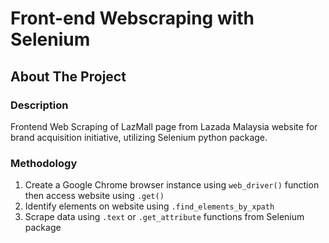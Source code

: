 # Front-end Webscraping with Selenium

## About The Project

### Description
Frontend Web Scraping of LazMall page from Lazada Malaysia website for brand acquisition initiative, utilizing Selenium python package.

### Methodology
1. Create a Google Chrome browser instance using `web_driver()` function then access website using `.get()`
2. Identify elements on website using `.find_elements_by_xpath`
3. Scrape data using `.text` or `.get_attribute` functions from Selenium package
